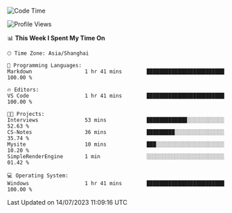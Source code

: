 <!--START_SECTION:waka-->
![Code Time](http://img.shields.io/badge/Code%20Time-1%2C038%20hrs%2059%20mins-blue)

![Profile Views](http://img.shields.io/badge/Profile%20Views-3-blue)

📊 **This Week I Spent My Time On** 

```text
🕑︎ Time Zone: Asia/Shanghai

💬 Programming Languages: 
Markdown                 1 hr 41 mins        █████████████████████████   100.00 % 

🔥 Editors: 
VS Code                  1 hr 41 mins        █████████████████████████   100.00 % 

🐱‍💻 Projects: 
Interviews               53 mins             █████████████░░░░░░░░░░░░   52.63 % 
CS-Notes                 36 mins             █████████░░░░░░░░░░░░░░░░   35.74 % 
Mysite                   10 mins             ███░░░░░░░░░░░░░░░░░░░░░░   10.20 % 
SimpleRenderEngine       1 min               ░░░░░░░░░░░░░░░░░░░░░░░░░   01.42 % 

💻 Operating System: 
Windows                  1 hr 41 mins        █████████████████████████   100.00 % 
```


 Last Updated on 14/07/2023 11:09:16 UTC
<!--END_SECTION:waka-->